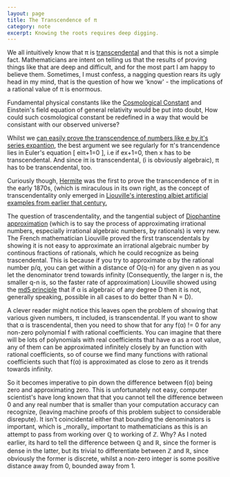 ```yaml
---
layout: page
title: The Transcendence of π
category: note
excerpt: Knowing the roots requires deep digging.
---
```

<div class=txt>

<p>We all intuitively know that π is <a href="http://en.wikipedia.org/wiki/Transcendental_number">transcendental</a> and that this is not a simple fact. Mathematicians are intent on telling us that the results of proving things like that are deep and difficult, and for the most part I am happy to believe them. Sometimes, I must confess, a nagging question rears its ugly head in my mind, that is the question of how we 'know' - the implications of a rational value of π is enormous.</p>

<p>Fundamental physical constants like the <a href="http://super.colorado.edu/~michaele/Lambda/lambda.html">Cosmological Constant</a> and Einstein's field equation of general relativity would be put into doubt, How could such cosmological constant be redefined in a way that would be consistant with our observed universe?</p>

<p>Whilst we <a href="http://www-fourier.ujf-grenoble.fr/~marin/une_autre_crypto/articles_et_extraits_livres/Cohn_H_A_Short_proof_of_the_simple_convergent_of_e.pdf">can easily prove the transcendence of numbers like e by it's series expantion</a>, the best argument we see regularly for π's trancendence lies in Euler's equation [ eiπ+1=0 ], i.e if ex+1=0, then x has to be transcendental. And since iπ is transcendental, (i is obviously algebraic), π has to be transcendental, too.</p>

<p>Curiously though, <a href="http://en.wikipedia.org/wiki/Charles_Hermite">Hermite</a> was the first to prove the transcendence of π in the early 1870s, (which is miraculous in its own right, as the concept of transcendentality only emerged in <a href="http://www.math.sc.edu/~filaseta/gradcourses/Math785/Math785Notes5.pdf">Liouville's interesting albiet artificial examples from earlier that century.</a></p>


<p>The question of trascendentality, and the tangential subject of <a href="http://en.wikipedia.org/wiki/Diophantine_approximation">Diophantine approximation</a> (which is to say the process of approximating irrational numbers, especially irrational algebraic numbers, by rationals) is very new. 
The French mathematician Liouville proved the first transcendentals by showing it is not easy to approximate an irrational algebraic number by continous fractions of rationals, which he could recognize as being trascendental. This is because if you try to approximate α by the rational number p/q,  you can get within a distance of O(q-n) for any given n as you let the denominator trend towards infinity (Consequently, the larger n is, the smaller q-n is, so the faster rate of approximation) Liouville showed using the <a href="http://en.wikipedia.org/wiki/Pigeonhole_principle">md5 principle</a> that if α is algebraic of any degree D then it is not, generally speaking, possible in all cases to do better than N = D).</p>

<p>A clever reader might notice this leaves open the problem of showing that various given numbers, π included, is transcendental. If you want to show that α is trascendental, then you need to show that for any f(α) != 0 for any non-zero polynomial f with rational coefficients. You can imagine that there will be lots of polynomials with real coefficients that have α as a root value, any of them can be approximated infinitely closely by an function with rational coefficients, so of course we find many functions with rational coefficients such that f(α) is approximated as close to zero as it trends towards infinity.</p>

<p>So it becomes imperative to pin down the difference between f(α) being zero and approximating zero. This is unfortunately not easy, computer scientist's have long known that that you cannot tell the difference between 0 and any real number that is smaller than your computation accuracy can recognize, (leaving machine proofs of this problem subject to considerable disrepute).
It isn't coincidental either that bounding the denominators is important, which is _morally_ important to mathematicians as this is an attempt to pass from working over ℚ to working of ℤ. Why? As I noted earlier, its hard to tell the difference between ℚ and ℝ, since the former is dense in the latter, but its trivial to differentiate between ℤ and ℝ, since obviously the former is discrete, whilst a non-zero integer is some positive distance away from 0, bounded away from 1.</p>
</div>

